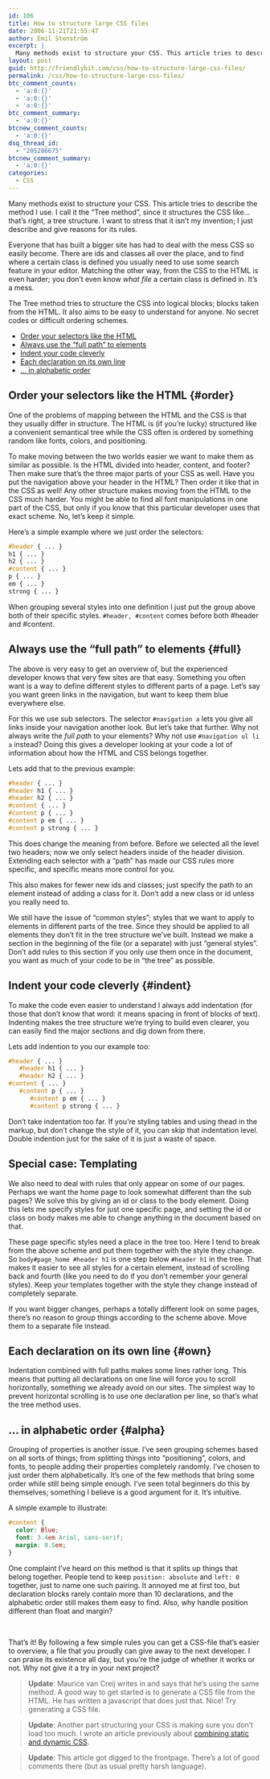 ```yaml
---
id: 106
title: How to structure large CSS files
date: 2006-11-21T21:55:47
author: Emil Stenström
excerpt: |
  Many methods exist to structure your CSS. This article tries to describe the method I use. I call it the "Tree method", since it structures the CSS like... that's right, a tree structure.
layout: post
guid: http://friendlybit.com/css/how-to-structure-large-css-files/
permalink: /css/how-to-structure-large-css-files/
btc_comment_counts:
  - 'a:0:{}'
  - 'a:0:{}'
  - 'a:0:{}'
btc_comment_summary:
  - 'a:0:{}'
btcnew_comment_counts:
  - 'a:0:{}'
dsq_thread_id:
  - "205286675"
btcnew_comment_summary:
  - 'a:0:{}'
categories:
  - CSS
---
```

Many methods exist to structure your CSS. This article tries to describe the method I use. I call it the &#8220;Tree method&#8221;, since it structures the CSS like&#8230; that&#8217;s right, a tree structure. I want to stress that it isn’t my invention; I just describe and give reasons for its rules.

Everyone that has built a bigger site has had to deal with the mess CSS so easily become. There are ids and classes all over the place, and to find where a certain class is defined you usually need to use some search feature in your editor. Matching the other way, from the CSS to the HTML is even harder; you don&#8217;t even know _what file_ a certain class is defined in. It’s a mess.

The Tree method tries to structure the CSS into logical blocks; blocks taken from the HTML. It also aims to be easy to understand for anyone. No secret codes or difficult ordering schemes.

  * [Order your selectors like the HTML](#order)
  * [Always use the &#8220;full path&#8221; to elements](#full)
  * [Indent your code cleverly](#indent)
  * [Each declaration on its own line](#own)
  * [&#8230; in alphabetic order](#alpha)

## Order your selectors like the HTML {#order}

One of the problems of mapping between the HTML and the CSS is that they usually differ in structure. The HTML is (if you’re lucky) structured like a convenient semantical tree while the CSS often is ordered by something random like fonts, colors, and positioning.

To make moving between the two worlds easier we want to make them as similar as possible. Is the HTML divided into header, content, and footer? Then make sure that&#8217;s the three major parts of your CSS as well. Have you put the navigation above your header in the HTML? Then order it like that in the CSS as well! Any other structure makes moving from the HTML to the CSS much harder. You might be able to find all font manipulations in one part of the CSS, but only if you know that this particular developer uses that exact scheme. No, let’s keep it simple.

Here&#8217;s a simple example where we just order the selectors:

```css
#header { ... }
h1 { ... }
h2 { ... }
#content { ... }
p { ... }
em { ... }
strong { ... }
```

When grouping several styles into one definition I just put the group above both of their specific styles. `#header, #content` comes before both #header and #content.

## Always use the &#8220;full path&#8221; to elements {#full}

The above is very easy to get an overview of, but the experienced developer knows that very few sites are that easy. Something you often want is a way to define different styles to different parts of a page. Let’s say you want green links in the navigation, but want to keep them blue everywhere else.

For this we use sub selectors. The selector `#navigation a` lets you give all links inside your navigation another look. But let’s take that further. Why not always write the _full path_ to your elements? Why not use `#navigation ul li a` instead? Doing this gives a developer looking at your code a lot of information about how the HTML and CSS belongs together.

Lets add that to the previous example:

```css
#header { ... }
#header h1 { ... }
#header h2 { ... }
#content { ... }
#content p { ... }
#content p em { ... }
#content p strong { ... }
```

This does change the meaning from before. Before we selected all the level two headers; now we only select headers inside of the header division. Extending each selector with a &#8220;path&#8221; has made our CSS rules more specific, and specific means more control for you.

This also makes for fewer new ids and classes; just specify the path to an element instead of adding a class for it. Don&#8217;t add a new class or id unless you really need to.

We still have the issue of &#8220;common styles&#8221;; styles that we want to apply to elements in different parts of the tree. Since they should be applied to all elements they don’t fit in the tree structure we&#8217;ve built. Instead we make a section in the beginning of the file (or a separate) with just &#8220;general styles&#8221;. Don&#8217;t add rules to this section if you only use them once in the document, you want as much of your code to be in &#8220;the tree&#8221; as possible.

## Indent your code cleverly {#indent}

To make the code even easier to understand I always add indentation (for those that don&#8217;t know that word: it means spacing in front of blocks of text). Indenting makes the tree structure we&#8217;re trying to build even clearer, you can easily find the major sections and dig down from there.

Lets add indention to you our example too:

```css
#header { ... }
   #header h1 { ... }
   #header h2 { ... }
#content { ... }
   #content p { ... }
      #content p em { ... }
      #content p strong { ... }
```

Don&#8217;t take indentation too far. If you&#8217;re styling tables and using thead in the markup, but don&#8217;t change the style of it, you can skip that indentation level. Double indention just for the sake of it is just a waste of space.

## Special case: Templating

We also need to deal with rules that only appear on some of our pages. Perhaps we want the home page to look somewhat different than the sub pages? We solve this by giving an id or class to the body element. Doing this lets me specify styles for just one specific page, and setting the id or class on body makes me able to change anything in the document based on that.

These page specific styles need a place in the tree too. Here I tend to break from the above scheme and put them together with the style they change. So `body#page_home #header h1` is one step below `#header h1` in the tree. That makes it easier to see all styles for a certain element, instead of scrolling back and fourth (like you need to do if you don&#8217;t remember your general styles). Keep your templates together with the style they change instead of completely separate.

If you want bigger changes, perhaps a totally different look on some pages, there&#8217;s no reason to group things according to the scheme above. Move them to a separate file instead.

## Each declaration on its own line {#own}

Indentation combined with full paths makes some lines rather long. This means that putting all declarations on one line will force you to scroll horizontally, something we already avoid on our sites. The simplest way to prevent horizontal scrolling is to use one declaration per line, so that&#8217;s what the tree method uses.

## &#8230; in alphabetic order {#alpha}

Grouping of properties is another issue. I&#8217;ve seen grouping schemes based on all sorts of things; from splitting things into &#8220;positioning&#8221;, colors, and fonts, to people adding their properties completely randomly. I&#8217;ve chosen to just order them alphabetically. It&#8217;s one of the few methods that bring some order while still being simple enough. I&#8217;ve seen total beginners do this by themselves; something I believe is a good argument for it. It&#8217;s intuitive.

A simple example to illustrate:

```css
#content {
  color: Blue;
  font: 3.4em Arial, sans-serif;
  margin: 0.5em;
}
```

One complaint I&#8217;ve heard on this method is that it splits up things that belong together. People tend to keep `position: absolute` and `left: 0` together, just to name one such pairing. It annoyed me at first too, but declaration blocks rarely contain more than 10 declarations, and the alphabetic order still makes them easy to find. Also, why handle position different than float and margin?

&nbsp;

That&#8217;s it! By following a few simple rules you can get a CSS-file that&#8217;s easier to overview, a file that you proudly can give away to the next developer. I can praise its existence all day, but you&#8217;re the judge of whether it works or not. Why not give it a try in your next project?

> **Update**: Maurice van Creij writes in and says that he&#8217;s using the same method. A good way to get started is to generate a CSS file from the HTML. He has written a javascript that does just that. Nice! Try generating a CSS file.

> **Update**: Another part structuring your CSS is making sure you don&#8217;t load too much. I wrote an article previously about [combining static and dynamic CSS](/css/static-and-dynamic-css-combined/).

> **Update**: This article got digged to the frontpage. There&#8217;s a lot of good comments there (but as usual pretty harsh language).
